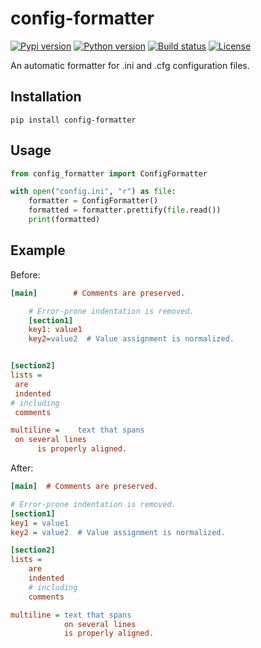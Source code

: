 # config-formatter

[![Pypi version](https://img.shields.io/pypi/v/config-formatter.svg)](https://pypi.python.org/pypi/config-formatter) [![Python version](https://img.shields.io/badge/python-3.6%2B-blue.svg)](https://pypi.python.org/pypi/config-formatter) [![Build status](https://img.shields.io/github/workflow/status/Delgan/config-formatter/Tests/main)](https://github.com/Delgan/config-formatter/actions/workflows/tests.yml?query=branch:main) [![License](https://img.shields.io/github/license/delgan/config-formatter.svg)](https://github.com/Delgan/config-formatter/blob/main/LICENSE)

An automatic formatter for .ini and .cfg configuration files.


## Installation

```shell
pip install config-formatter
```

## Usage

```python
from config_formatter import ConfigFormatter

with open("config.ini", "r") as file:
    formatter = ConfigFormatter()
    formatted = formatter.prettify(file.read())
    print(formatted)
```

## Example

Before:

```ini
[main]        # Comments are preserved.

    # Error-prone indentation is removed.
    [section1]
    key1: value1
    key2=value2  # Value assignment is normalized.


[section2]
lists =
 are
 indented
# including
 comments

multiline =    text that spans
 on several lines
      is properly aligned.
```

After:

```ini
[main]  # Comments are preserved.

# Error-prone indentation is removed.
[section1]
key1 = value1
key2 = value2  # Value assignment is normalized.

[section2]
lists =
    are
    indented
    # including
    comments

multiline = text that spans
            on several lines
            is properly aligned.
```
